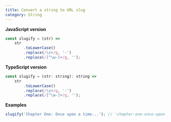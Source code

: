 ```yaml
---
title: Convert a string to URL slug
category: String
---
```


**JavaScript version**

```js
const slugify = (str) =>
    str
        .toLowerCase()
        .replace(/\s+/g, '-')
        .replace(/[^\w-]+/g, '');
```

**TypeScript version**

```js
const slugify = (str: string): string =>
    str
        .toLowerCase()
        .replace(/\s+/g, '-')
        .replace(/[^\w-]+/g, '');
```

**Examples**

```js
slugify('Chapter One: Once upon a time...'); // 'chapter-one-once-upon-a-time'
```
